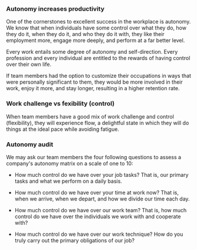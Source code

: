 ### Autonomy increases productivity 

One of the cornerstones to excellent success in the workplace is autonomy. We know that when individuals have some control over what they do, how they do it, when they do it, and who they do it with, they like their employment more, engage more deeply, and perform at a far better level.

Every work entails some degree of autonomy and self-direction. Every profession and every individual are entitled to the rewards of having control over their own life.

If team members had the option to customize their occupations in ways that were personally significant to them, they would be more involved in their work, enjoy it more, and stay longer, resulting in a higher retention rate.


### Work challenge vs fexibility (control) 

When team members have a good mix of work challenge and control (flexibility), they will experience flow, a delightful state in which they will do things at the ideal pace while avoiding fatigue.


### Autonomy audit 

We may ask our team members the four following questions to assess a company's autonomy matrix on a scale of one to 10: 

- How much control do we have over your job tasks? That is, our primary tasks and what we perform on a daily basis.  

- How much control do we have over your time at work now? That is, when we arrive, when we depart, and how we divide our time each day. 

- How much control do we have over our work team? That is, how much control do we have over the individuals we work with and cooperate with? 

- How much control do we have over our work technique? How do you truly carry out the primary obligations of our job?
